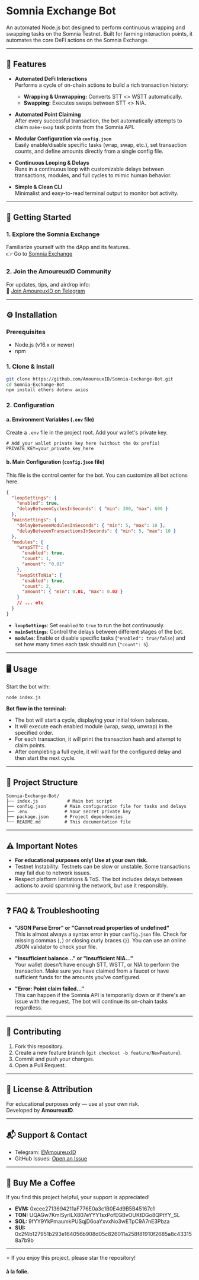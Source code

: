 # Somnia Exchange Bot

An automated Node.js bot designed to perform continuous wrapping and swapping tasks on the Somnia Testnet. Built for farming interaction points, it automates the core DeFi actions on the Somnia Exchange.

---

## 🚀 Features

- **Automated DeFi Interactions**  
  Performs a cycle of on-chain actions to build a rich transaction history:
    - **Wrapping & Unwrapping:** Converts STT <> WSTT automatically.
    - **Swapping:** Executes swaps between STT <> NIA.

- **Automated Point Claiming**  
  After every successful transaction, the bot automatically attempts to claim `make-swap` task points from the Somnia API.

- **Modular Configuration via `config.json`**  
  Easily enable/disable specific tasks (wrap, swap, etc.), set transaction counts, and define amounts directly from a single config file.

- **Continuous Looping & Delays**  
  Runs in a continuous loop with customizable delays between transactions, modules, and full cycles to mimic human behavior.

- **Simple & Clean CLI**  
  Minimalist and easy-to-read terminal output to monitor bot activity.

---

## 🏁 Getting Started

### 1. Explore the Somnia Exchange

Familiarize yourself with the dApp and its features.  
👉 Go to [Somnia Exchange](https://somnia.exchange/)

### 2. Join the AmoureuxID Community

For updates, tips, and airdrop info:  
🔗 [Join AmoureuxID on Telegram](https://t.me/AmoureuxID)

---

## ⚙️ Installation

### Prerequisites

- Node.js (v16.x or newer)
- npm

### 1. Clone & Install

```bash
git clone https://github.com/AmoureuxID/Somnia-Exchange-Bot.git
cd Somnia-Exchange-Bot
npm install ethers dotenv axios
```

### 2. Configuration

#### a. Environment Variables (`.env` file)

Create a `.env` file in the project root. Add your wallet's private key.

```env
# Add your wallet private key here (without the 0x prefix)
PRIVATE_KEY=your_private_key_here
```

#### b. Main Configuration (`config.json` file)

This file is the control center for the bot. You can customize all bot actions here.

```json
{
  "loopSettings": {
    "enabled": true,
    "delayBetweenCyclesInSeconds": { "min": 300, "max": 600 }
  },
  "mainSettings": {
    "delayBetweenModulesInSeconds": { "min": 5, "max": 10 },
    "delayBetweenTransactionsInSeconds": { "min": 5, "max": 10 }
  },
  "modules": {
    "wrapSTT": {
      "enabled": true,
      "count": 1,
      "amount": "0.01"
    },
    "swapSttToNia": {
      "enabled": true,
      "count": 2,
      "amount": { "min": 0.01, "max": 0.02 }
    }
    // ... etc
  }
}
```
- **`loopSettings`**: Set `enabled` to `true` to run the bot continuously.
- **`mainSettings`**: Control the delays between different stages of the bot.
- **`modules`**: Enable or disable specific tasks (`"enabled": true/false`) and set how many times each task should run (`"count": 5`).

---

## 🖥️ Usage

Start the bot with:
```bash
node index.js
```

**Bot flow in the terminal:**
- The bot will start a cycle, displaying your initial token balances.
- It will execute each enabled module (wrap, swap, unwrap) in the specified order.
- For each transaction, it will print the transaction hash and attempt to claim points.
- After completing a full cycle, it will wait for the configured delay and then start the next cycle.

---

## 📁 Project Structure

```
Somnia-Exchange-Bot/
├── index.js           # Main bot script
├── config.json       # Main configuration file for tasks and delays
├── .env              # Your secret private key
├── package.json      # Project dependencies
└── README.md         # This documentation file
```

---

## ⚠️ Important Notes

- **For educational purposes only! Use at your own risk.**
- Testnet Instability: Testnets can be slow or unstable. Some transactions may fail due to network issues.
- Respect platform limitations & ToS. The bot includes delays between actions to avoid spamming the network, but use it responsibly.

---

## ❓ FAQ & Troubleshooting

- **"JSON Parse Error" or "Cannot read properties of undefined"**  
  This is almost always a syntax error in your `config.json` file. Check for missing commas (`,`) or closing curly braces (`}`). You can use an online JSON validator to check your file.

- **"Insufficient balance..." or "Insufficient NIA..."**  
  Your wallet doesn't have enough STT, WSTT, or NIA to perform the transaction. Make sure you have claimed from a faucet or have sufficient funds for the amounts you've configured.

- **"Error: Point claim failed..."**  
  This can happen if the Somnia API is temporarily down or if there's an issue with the request. The bot will continue its on-chain tasks regardless.

---

## 🤗 Contributing

1. Fork this repository.
2. Create a new feature branch (`git checkout -b feature/NewFeature`).
3. Commit and push your changes.
4. Open a Pull Request.

---

## 📜 License & Attribution

For educational purposes only — use at your own risk.  
Developed by **AmoureuxID**.

---

## 📬 Support & Contact

- Telegram: [@AmoureuxID](https://t.me/AmoureuxID)
- GitHub Issues: [Open an Issue](https://github.com/AmoureuxID/Somnia-Exchange-Bot/issues)

---

## 🧋 Buy Me a Coffee

If you find this project helpful, your support is appreciated!

- **EVM:** 0xcee2713694211aF776E0a3c1B0E4d9B5B45167c1
- **TON:** UQAGw7KmISyrILX807eYYY1sxPofEGBvOUKtDGo8QPtYY_SL
- **SOL:** 9fYY9YkPmaumkPUSqjD6oaYxvxNo3wETpC9A7nE3Pbza
- **SUI:** 0x2f4b127951b293e164056b908d05c826011a258f81910f2685a8c433158a7b9b

---

⭐ If you enjoy this project, please star the repository!

**à la folie.**
 
 
